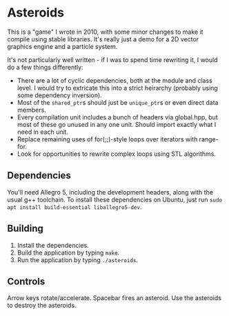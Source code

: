 # Asteroids

This is a "game" I wrote in 2010, with some minor changes to make it compile
using stable libraries. It's really just a demo for a 2D vector graphics engine
and a particle system.

It's not particularly well written - if I was to spend time rewriting it, I
would do a few things differently:

- There are a lot of cyclic dependencies, both at the module and class level. I
  would try to extricate this into a strict heirarchy (probably using some
  dependency inversion).
- Most of the `shared_ptr`s should just be `unique_ptr`s or even direct data members.
- Every compilation unit includes a bunch of headers via global.hpp, but most
  of these go unused in any one unit. Should import exactly what I need in each
  unit.
- Replace remaining uses of for(;;)-style loops over iterators with range-for.
- Look for opportunities to rewrite complex loops using STL algorithms.

## Dependencies

You'll need Allegro 5, including the development headers, along with the usual
g++ toolchain. To install these dependencies on Ubuntu, just run `sudo apt
install build-essential liballegro5-dev`.

## Building

1. Install the dependencies.
2. Build the application by typing `make`.
3. Run the application by typing `./asteroids`.

## Controls
Arrow keys rotate/accelerate. Spacebar fires an asteroid. Use the asteroids to destroy the asteroids.
